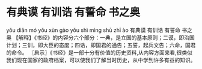 # 有典谟     有训诰     有誓命     书之奥

yǒu diǎn mó 	yǒu xùn gào 	yǒu shì mìng 	shū zhī ào
有典谟 	有训诰 	有誓命 	书之奥
【解释】《书经》的内容分六个部分：一典，是立国的基本原则；二谟，即治国计划；三训，即大臣的态度；四诰，即国君的通告；五誓，起兵文告；六命，国君的命令。
〖启示〗《书经》是一部十分有价值的历史资料,从内容方面来看,很类似我们现在国家的政府档案，可以使我们了解当时历史，从中学到许多有益的知识。
